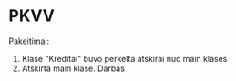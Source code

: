 # PKVV
Pakeitimai:
1. Klase "Kreditai" buvo perkelta atskirai nuo main klases
2. Atskirta main klase.
Darbas
